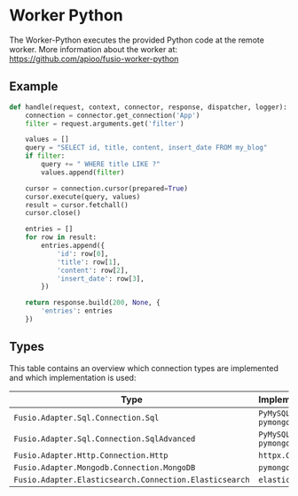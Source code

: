 
# Worker Python

The Worker-Python executes the provided Python code at the remote worker.
More information about the worker at: https://github.com/apioo/fusio-worker-python

## Example

```python
def handle(request, context, connector, response, dispatcher, logger):
    connection = connector.get_connection('App')
    filter = request.arguments.get('filter')

    values = []
    query = "SELECT id, title, content, insert_date FROM my_blog"
    if filter:
        query += " WHERE title LIKE ?"
        values.append(filter)

    cursor = connection.cursor(prepared=True)
    cursor.execute(query, values)
    result = cursor.fetchall()
    cursor.close()

    entries = []
    for row in result:
        entries.append({
            'id': row[0],
            'title': row[1],
            'content': row[2],
            'insert_date': row[3],
        })

    return response.build(200, None, {
        'entries': entries
    })

```

## Types

This table contains an overview which connection types are implemented
and which implementation is used:

| Type | Implementation |
| ---- | -------------- |
| `Fusio.Adapter.Sql.Connection.Sql` | `PyMySQL / pymongo`
| `Fusio.Adapter.Sql.Connection.SqlAdvanced` | `PyMySQL / pymongo`
| `Fusio.Adapter.Http.Connection.Http` | `httpx.Client`
| `Fusio.Adapter.Mongodb.Connection.MongoDB` | `pymongo`
| `Fusio.Adapter.Elasticsearch.Connection.Elasticsearch` | `elasticsearch`

